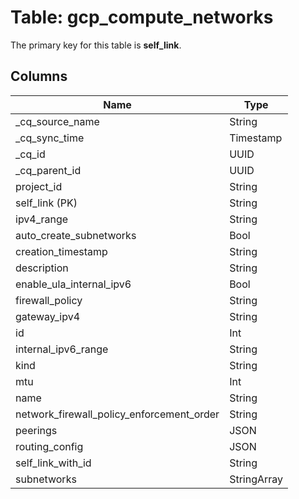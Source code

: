 # Table: gcp_compute_networks



The primary key for this table is **self_link**.


## Columns
| Name          | Type          |
| ------------- | ------------- |
|_cq_source_name|String|
|_cq_sync_time|Timestamp|
|_cq_id|UUID|
|_cq_parent_id|UUID|
|project_id|String|
|self_link (PK)|String|
|ipv4_range|String|
|auto_create_subnetworks|Bool|
|creation_timestamp|String|
|description|String|
|enable_ula_internal_ipv6|Bool|
|firewall_policy|String|
|gateway_ipv4|String|
|id|Int|
|internal_ipv6_range|String|
|kind|String|
|mtu|Int|
|name|String|
|network_firewall_policy_enforcement_order|String|
|peerings|JSON|
|routing_config|JSON|
|self_link_with_id|String|
|subnetworks|StringArray|